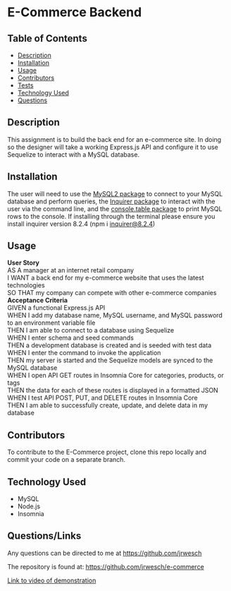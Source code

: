# E-Commerce Backend

## Table of Contents
- [Description](#description)
- [Installation](#installation)
- [Usage](#usage)
- [Contributors](#contributors)
- [Tests](#tests)
- [Technology Used](#technology-used)
- [Questions](#questions)

## Description
This assignment is to build the back end for an e-commerce site. In doing so the designer will take a working Express.js API and configure it to use Sequelize to interact with a MySQL database.

## Installation

The user will need to use the [MySQL2 package](https://www.npmjs.com/package/mysql2) to connect to your MySQL database and perform queries, the [Inquirer package](https://www.npmjs.com/package/inquirer/v/8.2.4) to interact with the user via the command line, and the [console.table package](https://www.npmjs.com/package/console.table) to print MySQL rows to the console. If installing through the terminal please ensure you install inquirer version 8.2.4 (npm i inquirer@8.2.4)
 
## Usage
**User Story** </br>
AS A manager at an internet retail company</br>
I WANT a back end for my e-commerce website that uses the latest technologies</br>
SO THAT my company can compete with other e-commerce companies</br>
**Acceptance Criteria**</br>
GIVEN a functional Express.js API</br>
WHEN I add my database name, MySQL username, and MySQL password to an environment variable file</br>
THEN I am able to connect to a database using Sequelize</br>
WHEN I enter schema and seed commands</br>
THEN a development database is created and is seeded with test data</br>
WHEN I enter the command to invoke the application</br>
THEN my server is started and the Sequelize models are synced to the MySQL database</br>
WHEN I open API GET routes in Insomnia Core for categories, products, or tags</br>
THEN the data for each of these routes is displayed in a formatted JSON</br>
WHEN I test API POST, PUT, and DELETE routes in Insomnia Core</br>
THEN I am able to successfully create, update, and delete data in my database</br>

## Contributors
To contribute to the E-Commerce project, clone this repo locally and commit your code on a separate branch.
  

## Technology Used
- MySQL
- Node.js
- Insomnia

## Questions/Links
Any questions can be directed to me at https://github.com/jrwesch

The repository is found at: https://github.com/jrwesch/e-commerce
  
[Link to video of demonstration](https://drive.google.com/file/d/1ggPSOkB4qYFHSSybDtlPhHiNc1MLBWfE/view)
